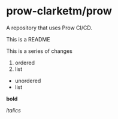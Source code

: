 # prow-clarketm/prow
A repository that uses Prow CI/CD.

This is a README

This is a series of changes

1. ordered
1. list

* unordered
* list

**bold**

*italics*
